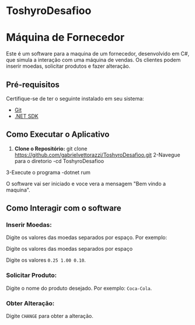 # ToshyroDesafioo

# Máquina de Fornecedor 

Este é um software para a maquina de um fornecedor, desenvolvido em C#, que simula a interação com uma máquina de vendas. Os clientes podem inserir moedas, solicitar produtos e fazer alteração.

## Pré-requisitos

Certifique-se de ter o seguinte instalado em seu sistema:

- [Git](https://git-scm.com/)
- [.NET SDK](https://dotnet.microsoft.com/download)

## Como Executar o Aplicativo
1. **Clone o Repositório:**
   git clone https://github.com/gabrielvettorazzi/ToshyroDesafioo.git
2-Navegue para o diretorio
 -cd ToshyroDesafioo
 
3-Execute o programa
 -dotnet rum

O software vai ser iniciado e voce vera a mensagem "Bem vindo a maquina".
## Como Interagir com o software

### Inserir Moedas:

Digite os valores das moedas separados por espaço. Por exemplo: 

Digite os valores das moedas separados por espaço


Digite os valores
`0.25 1.00 0.10`.

### Solicitar Produto:

Digite o nome do produto desejado. Por exemplo:
`Coca-Cola`.

### Obter Alteração:

Digite `CHANGE` para obter a alteração.
